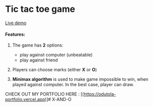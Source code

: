 # **Tic tac toe game**

[Live demo](https://XANDOGAME.vercel.app/)

#### Features:

1. The game has **2** options:

   - play against computer (unbeatable)
   - play against friend

2. Players can choose marks (either **X** or **O**)

3. **Minimax algorithm** is used to make game impossible to win, when played against computer.
   In the best case, player can draw.

CHECK OUT MY PORTFOLIO HERE : [(https://odutola-portfolio.vercel.app)]# X-AND-O
